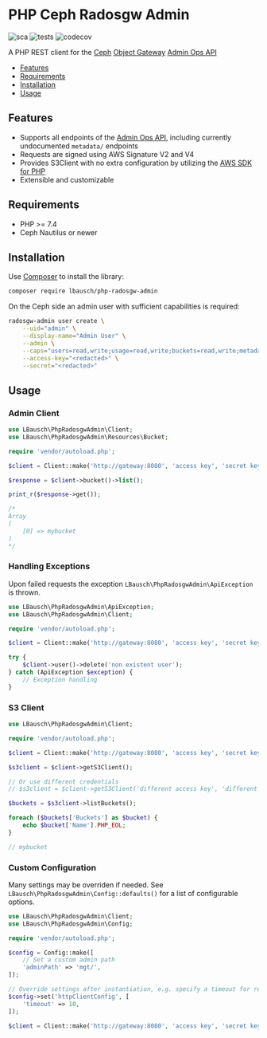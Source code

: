 # PHP Ceph Radosgw Admin  <!-- omit in toc -->

![sca](https://github.com/lbausch/php-ceph-radosgw-admin/actions/workflows/sca.yml/badge.svg) ![tests](https://github.com/lbausch/php-ceph-radosgw-admin/actions/workflows/tests.yml/badge.svg) ![codecov](https://codecov.io/gh/lbausch/php-ceph-radosgw-admin/branch/master/graph/badge.svg)

A PHP REST client for the [Ceph](https://ceph.io/) [Object Gateway](https://docs.ceph.com/en/latest/radosgw/) [Admin Ops API](https://docs.ceph.com/en/latest/radosgw/adminops/)

- [Features](#features)
- [Requirements](#requirements)
- [Installation](#installation)
- [Usage](#usage)

## Features
+ Supports all endpoints of the [Admin Ops API](https://docs.ceph.com/en/latest/radosgw/adminops/), including currently undocumented `metadata/` endpoints
+ Requests are signed using AWS Signature V2 and V4
+ Provides S3Client with no extra configuration by utilizing the [AWS SDK for PHP
](https://aws.amazon.com/sdk-for-php/)
+ Extensible and customizable

## Requirements
+ PHP >= 7.4
+ Ceph Nautilus or newer

## Installation
Use [Composer](https://getcomposer.org/) to install the library:
```bash
composer require lbausch/php-radosgw-admin
```

On the Ceph side an admin user with sufficient capabilities is required:

```bash
radosgw-admin user create \
    --uid="admin" \
    --display-name="Admin User" \
    --admin \
    --caps="users=read,write;usage=read,write;buckets=read,write;metadata=read,write;zone=read,write" \
    --access-key="<redacted>" \
    --secret="<redacted>"
```

## Usage

### Admin Client
```php
use LBausch\PhpRadosgwAdmin\Client;
use LBausch\PhpRadosgwAdmin\Resources\Bucket;

require 'vendor/autoload.php';

$client = Client::make('http://gateway:8080', 'access key', 'secret key');

$response = $client->bucket()->list();

print_r($response->get());

/*
Array
(
    [0] => mybucket
)
*/
```

### Handling Exceptions
Upon failed requests the exception `LBausch\PhpRadosgwAdmin\ApiException` is thrown.

```php
use LBausch\PhpRadosgwAdmin\ApiException;
use LBausch\PhpRadosgwAdmin\Client;

require 'vendor/autoload.php';

$client = Client::make('http://gateway:8080', 'access key', 'secret key');

try {
    $client->user()->delete('non existent user');
} catch (ApiException $exception) {
    // Exception handling
}

```

### S3 Client
```php
use LBausch\PhpRadosgwAdmin\Client;

require 'vendor/autoload.php';

$client = Client::make('http://gateway:8080', 'access key', 'secret key');

$s3client = $client->getS3Client();

// Or use different credentials
// $s3client = $client->getS3Client('different access key', 'different secret key');

$buckets = $s3client->listBuckets();

foreach ($buckets['Buckets'] as $bucket) {
    echo $bucket['Name'].PHP_EOL;
}

// mybucket
```

### Custom Configuration
Many settings may be overriden if needed. See `LBausch\PhpRadosgwAdmin\Config::defaults()` for a list of configurable options.

```php
use LBausch\PhpRadosgwAdmin\Client;
use LBausch\PhpRadosgwAdmin\Config;

require 'vendor/autoload.php';

$config = Config::make([
    // Set a custom admin path
    'adminPath' => 'mgt/',
]);

// Override settings after instantiation, e.g. specify a timeout for requests
$config->set('httpClientConfig', [
    'timeout' => 10,
]);

$client = Client::make('http://gateway:8080', 'access key', 'secret key', $config);
```
